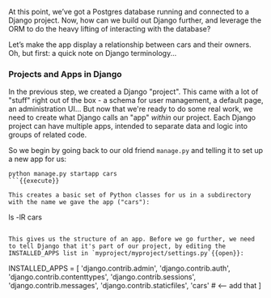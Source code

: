 At this point, we’ve got a Postgres database running and connected to a Django project. Now, how can we build out Django further, and leverage the ORM to do the heavy lifting of interacting with the database?

Let’s make the app display a relationship between cars and their owners. Oh, but first: a quick note on Django terminology... 

### Projects and Apps in Django

In the previous step, we created a Django "project". This came with a lot of "stuff" right out of the box - a schema for user management, a default page, an administration UI... But now that we're ready to do some real work, we need to create what Django calls an "app" *within* our project. Each Django project can have multiple apps, intended to separate data and logic into groups of related code. 

So we begin by going back to our old friend `manage.py` and telling it to set up a new app for us:

```
python manage.py startapp cars
```{{execute}}

This creates a basic set of Python classes for us in a subdirectory with the name we gave the app ("cars"):

```
ls -lR cars
```{{execute}}

This gives us the structure of an app. Before we go further, we need to tell Django that it's part of our project, by editing the INSTALLED_APPS list in `myproject/myproject/settings.py`{{open}}:

```
INSTALLED_APPS = [
    'django.contrib.admin',
    'django.contrib.auth',
    'django.contrib.contenttypes',
    'django.contrib.sessions',
    'django.contrib.messages',
    'django.contrib.staticfiles',
    'cars' # <-- add that
]
```{{copy}}

